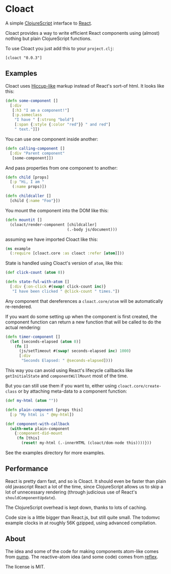 
# Cloact

A simple [ClojureScript](http://github.com/clojure/clojurescript) interface to [React](http://facebook.github.io/react/).

Cloact provides a way to write efficient React components using (almost) nothing but plain ClojureScript functions.

To use Cloact you just add this to your `project.clj`:

    [cloact "0.0.3"]


## Examples

Cloact uses [Hiccup-like](https://github.com/weavejester/hiccup) markup instead of React's sort-of html. It looks like this:

```clj
(defn some-component []
  [:div
   [:h3 "I am a component!"]
   [:p.someclass 
    "I have " [:strong "bold"]
    [:span {:style {:color "red"}} " and red"]
    " text."]])
```

You can use one component inside another:

```clj
(defn calling-component []
  [:div "Parent component"
   [some-component]])
```

And pass properties from one component to another:

```clj
(defn child [props]
  [:p "Hi, I am "
   (:name props)])

(defn childcaller []
  [child {:name "Foo"}])
```

You mount the component into the DOM like this:

```clj
(defn mountit []
  (cloact/render-component [childcaller]
                           (.-body js/document)))
```

assuming we have imported Cloact like this:

```clj
(ns example
  (:require [cloact.core :as cloact :refer [atom]]))
```

State is handled using Cloact's version of `atom`, like this:

```clj
(def click-count (atom 0))

(defn state-ful-with-atom []
  [:div {:on-click #(swap! click-count inc)}
   "I have been clicked " @click-count " times."])
```

Any component that dereferences a `cloact.core/atom` will be automatically re-rendered.

If you want do some setting up when the component is first created, the component function can return a new function that will be called to do the actual rendering:

```clj
(defn timer-component []
  (let [seconds-elapsed (atom 0)]
    (fn []
      (js/setTimeout #(swap! seconds-elapsed inc) 1000)
      [:div
       "Seconds Elapsed: " @seconds-elapsed])))
```

This way you can avoid using React's lifecycle callbacks like `getInitialState` and `componentWillMount` most of the time.

But you can still use them if you want to, either using `cloact.core/create-class` or by attaching meta-data to a component function:

```clj
(def my-html (atom ""))

(defn plain-component [props this]
  [:p "My html is " @my-html])

(def component-with-callback
  (with-meta plain-component
    {:component-did-mount
     (fn [this]
       (reset! my-html (.-innerHTML (cloact/dom-node this))))}))
```

See the examples directory for more examples.


## Performance

React is pretty darn fast, and so is Cloact. It should even be faster than plain old javascript React a lot of the time, since ClojureScript allows us to skip a lot of unnecessary rendering (through judicious use of React's `shouldComponentUpdate`).

The ClojureScript overhead is kept down, thanks to lots of caching.

Code size is a little bigger than React.js, but still quite small. The todomvc example clocks in at roughly 56K gzipped, using advanced compilation.


## About

The idea and some of the code for making components atom-like comes from [pump](https://github.com/piranha/pump). The reactive-atom idea (and some code) comes from [reflex](https://github.com/lynaghk/reflex).

The license is MIT.
